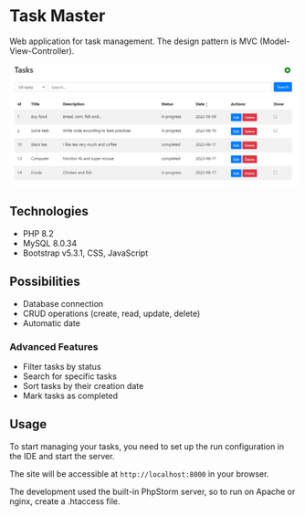 # Task Master

Web application for task management. The design pattern is MVC (Model-View-Controller).

![Task Management screen](public/img/task-master.png)

## Technologies

- PHP 8.2
- MySQL 8.0.34
- Bootstrap v5.3.1, CSS, JavaScript

## Possibilities

- Database connection
- CRUD operations (create, read, update, delete)
- Automatic date

### Advanced Features
- Filter tasks by status
- Search for specific tasks
- Sort tasks by their creation date
- Mark tasks as completed

## Usage

To start managing your tasks, you need to set up the run configuration in the IDE and start the server.

The site will be accessible at `http://localhost:8000` in your browser.

The development used the built-in PhpStorm server, so to run on Apache or nginx, create a .htaccess file.
